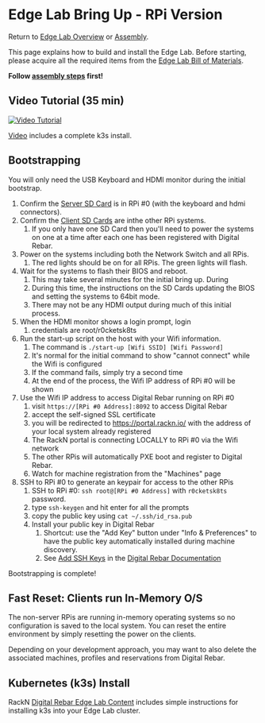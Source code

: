 
Edge Lab Bring Up - RPi Version
==================

Return to [Edge Lab Overview](README.md) or [Assembly](assembly.md).

This page explains how to build and install the Edge Lab.  Before starting, please acquire all the required items from the [Edge Lab Bill of Materials](bill_of_materials.md).

**Follow [assembly steps](assembly.md) first!**

Video Tutorial (35 min)
-----

[![Video Tutorial](https://i9.ytimg.com/vi/Zb6_HRZxsIo/mq3.jpg?sqp=CLK5xPAF&rs=AOn4CLDT0G12hzlgYW1NAfu0PRPJ3H7d3w)](https://youtu.be/Zb6_HRZxsIo)

[Video](https://i9.ytimg.com/vi/Zb6_HRZxsIo/) includes a complete k3s install.

Bootstrapping
-----------------
You will only need the USB Keyboard and HDMI monitor during the initial bootstrap.

1. Confirm the [Server SD Card](https://s3-us-west-2.amazonaws.com/get.rebar.digital/edge-lab/rpi-server-v1.0.0.img.xz) is in RPi #0 (with the keyboard and hdmi connectors).
2. Confirm the [Client SD Cards](https://s3-us-west-2.amazonaws.com/get.rebar.digital/edge-lab/rpi-server-v1.0.0.img.xz) are inthe other RPi systems.
   1. If you only have one SD Card then you'll need to power the systems on one at a time after each one has been registered with Digital Rebar.
3. Power on the systems including both the Network Switch and all RPis.
   1.  The red lights should be on for all RPis.  The green lights will flash.
4. Wait for the systems to flash their BIOS and reboot.
   1. This may take several minutes for the initial bring up.  During
   2. During this time, the instructions on the SD Cards updating the BIOS and setting the systems to 64bit mode.
   3. There may not be any HDMI output during much of this initial process.
5. When the HDMI monitor shows a login prompt, login
   1. credentials are root/r0cketsk8ts
6. Run the start-up script on the host with your Wifi information.
   1. The command is `./start-up [Wifi SSID] [Wifi Password]`
   2. It's normal for the initial command to show "cannot connect" while the Wifi is configured
   3. If the command fails, simply try a second time
   4. At the end of the process, the Wifi IP address of RPi #0 will be shown
7. Use the Wifi IP address to access Digital Rebar running on RPi #0
   1. visit `https://[RPi #0 Address]:8092` to access Digital Rebar
   2. accept the self-signed SSL certificate
   3. you will be redirected to https://portal.rackn.io/ with the address of your local system already registered
   4. The RackN portal is connecting LOCALLY to RPi #0 via the Wifi network
   5. The other RPis will automatically PXE boot and register to Digital Rebar.
   6. Watch for machine registration from the "Machines" page
8. SSH to RPi #0 to generate an keypair for access to the other RPis
   1. SSH to RPi #0: `ssh root@[RPi #0 Address]` with `r0cketsk8ts` password.
   2. type `ssh-keygen` and hit enter for all the prompts
   3. copy the public key using `cat ~/.ssh/id_rsa.pub` 
   4. Install your public key in Digital Rebar
      1. Shortcut: use the "Add Key" button under "Info & Preferences" to have the public key automatically installed during machine discovery.
      2. See [Add SSH Keys](https://provision.readthedocs.io/en/latest/doc/faq-troubleshooting.html#add-ssh-keys-to-authorized-keys) in the [Digital Rebar Documentation](https://provision.readthedocs.io)

Bootstrapping is complete!

Fast Reset: Clients run In-Memory O/S
-------------------------

The non-server RPis are running in-memory operating systems so no configuration is saved to the local system.  You can reset the entire environment by simply resetting the power on the clients.

Depending on your development approach, you may want to also delete the associated machines, profiles and reservations from Digital Rebar.

Kubernetes (k3s) Install
-------------------

RackN [Digital Rebar Edge Lab Content](https://github.com/digitalrebar/provision-content/blob/edgelab/edge-lab/._Documentation.meta) includes simple instructions for installing k3s into your Edge Lab cluster.
